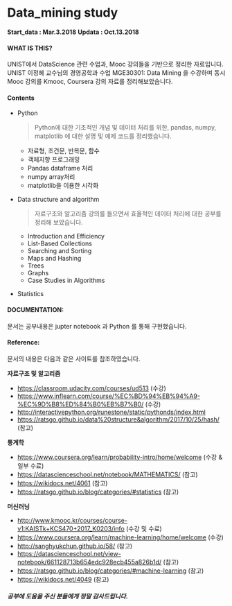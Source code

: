 # Data_mining study

__Start_data : Mar.3.2018__
__Updata : Oct.13.2018__

#### WHAT IS THIS?
UNIST에서 DataScience 관련 수업과, Mooc 강의들을 기반으로 정리한 자료입니다.
UNIST 이정혜 교수님의 경영공학과 수업 MGE30301: Data Mining 을 수강하며 동시 Mooc 강의를  Kmooc, Coursera 강의 자료를 정리해보았습니다.

#### Contents
- Python
    > Python에 대한 기초적인 개념 및 데이터 처리를 위한, pandas, numpy, matplotlib 에 대한 설명 및 예제 코드를 정리했습니다.
    - 자료형, 조건문, 반복문, 함수
    - 객체지향 프로그래밍 
    - Pandas dataframe 처리
    - numpy array처리
    - matplotlib을 이용한 시각화
    
- Data structure and algorithm
    > 자료구조와 알고리즘 강의를 들으면서 효율적인 데이터 처리에 대한 공부를 정리해 보았습니다.
    - Introduction and Efficiency
    - List-Based Collections
    - Searching and Sorting
    - Maps and Hashing
    - Trees
    - Graphs
    - Case Studies in Algorithms
    
- Statistics
    > 

#### DOCUMENTATION:
문서는 공부내용은 jupter notebook 과 Python 를 통해 구현했습니다.


#### Reference:
문서의 내용은 다음과 같은 사이트를 참조하였습니다.
<br>

__자료구조 및 알고리즘__
- https://classroom.udacity.com/courses/ud513 (수강)
- https://www.inflearn.com/course/%EC%BD%94%EB%94%A9-%EC%9D%B8%ED%84%B0%EB%B7%B0/ (수강)
- http://interactivepython.org/runestone/static/pythonds/index.html
- https://ratsgo.github.io/data%20structure&algorithm/2017/10/25/hash/ (참고)

__통계학__
- https://www.coursera.org/learn/probability-intro/home/welcome (수강 & 일부 수료)
- https://datascienceschool.net/notebook/MATHEMATICS/ (참고)
- https://wikidocs.net/4061 (참고)
- https://ratsgo.github.io/blog/categories/#statistics (참고)

__머신러닝__
- http://www.kmooc.kr/courses/course-v1:KAISTk+KCS470+2017_K0203/info (수강 및 수료)
- https://www.coursera.org/learn/machine-learning/home/welcome (수강)
- http://sanghyukchun.github.io/58/ (참고)
- https://datascienceschool.net/view-notebook/661128713b654edc928ecb455a826b1d/ (참고)
- https://ratsgo.github.io/blog/categories/#machine-learning (참고)
- https://wikidocs.net/4049 (참고)

##### 공부에 도움을 주신 분들에게 정말 감사드립니다.


